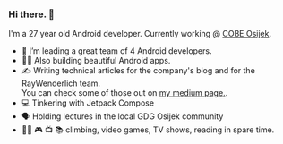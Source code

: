 ### Hi there. 👋 

I'm a 27 year old Android developer. Currently working @ <a href="https://cobeisfresh.com">COBE Osijek</a>.  

- 🤝 I’m leading a great team of 4 Android developers.
- 👨‍💻 Also building beautiful Android apps.
- ✍️ Writing technical articles for the company's blog and for the RayWenderlich team.  
 You can check some of those out on <a href="https://medium.com/@lukakordi">my medium page.</a>.
- 💻 Tinkering with Jetpack Compose
- 🗣️ Holding lectures in the local GDG Osijek community
- 🧗‍♂️ 🎮 📺 📚 climbing, video games, TV shows, reading in spare time. 

<!--
**LukaKordic/lukakordic** is a ✨ _special_ ✨ repository because its `README.md` (this file) appears on your GitHub profile.

Here are some ideas to get you started:

- 💻 I’m currently working on ...
- 🌱 I’m currently learning ...
- 👯 I’m looking to collaborate on ...
- 🤔 I’m looking for help with ...
- 💬 Ask me about ...
- 📫 How to reach me: ...
- 😄 Pronouns: ...
- ⚡ Fun fact: ...
-->
